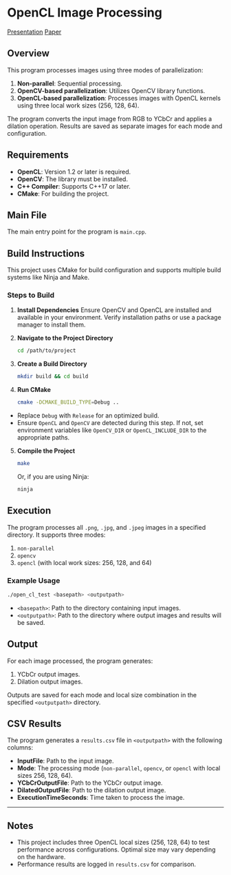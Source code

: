 # OpenCL Image Processing

[Presentation](https://docs.google.com/presentation/d/1Z8SyrqoCZnVNGRkztIShWnqlWQ7qNYKHRWdw1-h4fnI/edit#slide=id.g3216690245b_2_47)
[Paper](https://www.overleaf.com/7599688643npqdfzyksmfq#fa8dc5)

## Overview

This program processes images using three modes of parallelization:
1. **Non-parallel**: Sequential processing.
2. **OpenCV-based parallelization**: Utilizes OpenCV library functions.
3. **OpenCL-based parallelization**: Processes images with OpenCL kernels using three local work sizes (256, 128, 64).

The program converts the input image from RGB to YCbCr and applies a dilation operation. Results are saved as separate images for each mode and configuration.

## Requirements

- **OpenCL**: Version 1.2 or later is required.
- **OpenCV**: The library must be installed.
- **C++ Compiler**: Supports C++17 or later.
- **CMake**: For building the project.

## Main File

The main entry point for the program is `main.cpp`.

## Build Instructions

This project uses CMake for build configuration and supports multiple build systems like Ninja and Make.

### Steps to Build

1. **Install Dependencies**
   Ensure OpenCV and OpenCL are installed and available in your environment. Verify installation paths or use a package manager to install them.

2. **Navigate to the Project Directory**
   ```bash
   cd /path/to/project
   ```

3. **Create a Build Directory**
   ```bash
   mkdir build && cd build
   ```

4. **Run CMake**
   ```bash
   cmake -DCMAKE_BUILD_TYPE=Debug ..
   ```

  - Replace `Debug` with `Release` for an optimized build.
  - Ensure `OpenCL` and `OpenCV` are detected during this step. If not, set environment variables like `OpenCV_DIR` or `OpenCL_INCLUDE_DIR` to the appropriate paths.

5. **Compile the Project**
   ```bash
   make
   ```

   Or, if you are using Ninja:
   ```bash
   ninja
   ```

## Execution

The program processes all `.png`, `.jpg`, and `.jpeg` images in a specified directory. It supports three modes:

1. `non-parallel`
2. `opencv`
3. `opencl` (with local work sizes: 256, 128, and 64)

### Example Usage

```bash
./open_cl_test <basepath> <outputpath>
```

- `<basepath>`: Path to the directory containing input images.
- `<outputpath>`: Path to the directory where output images and results will be saved.

## Output

For each image processed, the program generates:
1. YCbCr output images.
2. Dilation output images.

Outputs are saved for each mode and local size combination in the specified `<outputpath>` directory.

## CSV Results

The program generates a `results.csv` file in `<outputpath>` with the following columns:

- **InputFile**: Path to the input image.
- **Mode**: The processing mode (`non-parallel`, `opencv`, or `opencl` with local sizes 256, 128, 64).
- **YCbCrOutputFile**: Path to the YCbCr output image.
- **DilatedOutputFile**: Path to the dilation output image.
- **ExecutionTimeSeconds**: Time taken to process the image.


---

## Notes

- This project includes three OpenCL local sizes (256, 128, 64) to test performance across configurations. Optimal size may vary depending on the hardware.
- Performance results are logged in `results.csv` for comparison.

